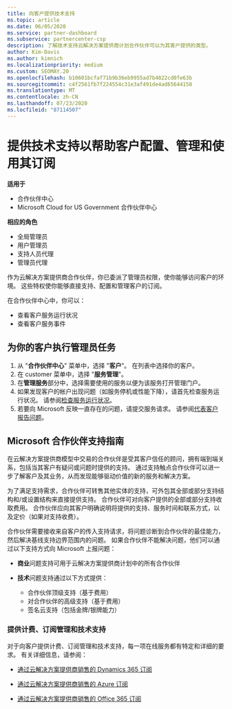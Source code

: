 ```yaml
---
title: 向客户提供技术支持
ms.topic: article
ms.date: 06/05/2020
ms.service: partner-dashboard
ms.subservice: partnercenter-csp
description: 了解技术支持云解决方案提供商计划合作伙伴可以为其客户提供的类型。
author: Kim-Davis
ms.author: kimnich
ms.localizationpriority: medium
ms.custom: SEOMAY.20
ms.openlocfilehash: b10601bcfaf71b9b36eb9955ad7b4822cd0fe63b
ms.sourcegitcommit: c4f2561fb7f224554c31e3af491de4ad65644158
ms.translationtype: MT
ms.contentlocale: zh-CN
ms.lasthandoff: 07/23/2020
ms.locfileid: "87114507"
---
```

# <a name="provide-technical-support-to-help-customers-configure-manage-and-use-their-subscriptions"></a>提供技术支持以帮助客户配置、管理和使用其订阅

**适用于**

- 合作伙伴中心
- Microsoft Cloud for US Government 合作伙伴中心

**相应的角色**
- 全局管理员
- 用户管理员
- 支持人员代理
- 管理员代理

作为云解决方案提供商合作伙伴，你已委派了管理员权限，使你能够访问客户的环境。 这些特权使你能够直接支持、配置和管理客户的订阅。

在合作伙伴中心中，你可以：

- 查看客户服务运行状况
- 查看客户服务事件

## <a name="perform-admin-tasks-for-your-customers"></a>为你的客户执行管理员任务

1. 从 "**合作伙伴中心**" 菜单中，选择 "**客户**"。 在列表中选择你的客户。
2. 在 customer 菜单中，选择 "**服务管理**"。
3. 在**管理服务**部分中，选择需要使用的服务以便为该服务打开管理门户。
4. 如果发现客户的帐户出现问题（如服务停机或性能下降），请首先检查服务运行状况。 请参阅[检查服务运行状况](check-service-health.md)。
5. 若要向 Microsoft 反映一直存在的问题，请提交服务请求。 请参阅[代表客户报告问题](report-problems-on-behalf-of-a-customer.md)。

## <a name="microsoft-partner-support-guidance"></a>Microsoft 合作伙伴支持指南

在云解决方案提供商模型中交易的合作伙伴是受其客户信任的顾问，拥有端到端关系，包括当其客户有疑问或问题时提供的支持。 通过支持触点合作伙伴可以进一步了解客户及其业务，从而发现能够驱动价值的新的服务和解决方案。

为了满足支持需求，合作伙伴可转售其他实体的支持，可外包其全部或部分支持结构和/或设置结构来直接提供支持。  合作伙伴可对向客户提供的全部或部分支持收取费用。 合作伙伴应向其客户明确说明将提供的支持、服务时间和联系方式，以及定价（如果对支持收费）。 

合作伙伴需要接收来自客户的传入支持请求，将问题诊断到合作伙伴的最佳能力，然后解决基线支持边界范围内的问题。 如果合作伙伴不能解决问题，他们可以通过以下支持方式向 Microsoft 上报问题：

- **商业**问题支持可用于云解决方案提供商计划中的所有合作伙伴

- **技术**问题支持通过以下方式提供：

  - 合作伙伴顶级支持（基于费用）
  - 对合作伙伴的高级支持（基于费用）
  - 签名云支持（包括金牌/银牌能力）

### <a name="providing-billing-subscription-management-and-technical-support"></a>提供计费、订阅管理和技术支持 

对于向客户提供计费、订阅管理和技术支持，每一项在线服务都有特定和详细的要求。 有关详细信息，请参阅：

- [通过云解决方案提供商销售的 Dynamics 365 订阅](https://www.microsoftpartnercommunity.com/t5/CSP/Microsoft-Partner-Support-Guidance/m-p/5262#M30)

- [通过云解决方案提供商销售的 Azure 订阅](https://www.microsoftpartnercommunity.com/t5/CSP/Microsoft-Partner-Support-Guidance/m-p/5263#M31)

- [通过云解决方案提供商销售的 Office 365 订阅](https://www.microsoftpartnercommunity.com/t5/CSP/Microsoft-Partner-Support-Guidance/m-p/5264#M32)
